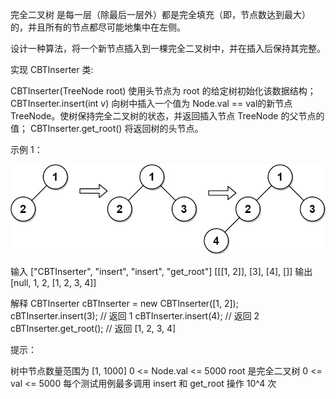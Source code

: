 完全二叉树 是每一层（除最后一层外）都是完全填充（即，节点数达到最大）的，并且所有的节点都尽可能地集中在左侧。

设计一种算法，将一个新节点插入到一棵完全二叉树中，并在插入后保持其完整。

实现 CBTInserter 类:

CBTInserter(TreeNode root) 使用头节点为 root 的给定树初始化该数据结构；
CBTInserter.insert(int v)  向树中插入一个值为 Node.val == val的新节点 TreeNode。使树保持完全二叉树的状态，并返回插入节点
TreeNode 的父节点的值；
CBTInserter.get_root() 将返回树的头节点。

示例 1：

![img.png](img.png)

输入
["CBTInserter", "insert", "insert", "get_root"]
[[[1, 2]], [3], [4], []]
输出
[null, 1, 2, [1, 2, 3, 4]]

解释
CBTInserter cBTInserter = new CBTInserter([1, 2]);
cBTInserter.insert(3); // 返回 1
cBTInserter.insert(4); // 返回 2
cBTInserter.get_root(); // 返回 [1, 2, 3, 4]

提示：

树中节点数量范围为 [1, 1000]
0 <= Node.val <= 5000
root 是完全二叉树
0 <= val <= 5000
每个测试用例最多调用 insert 和 get_root 操作 10^4 次
